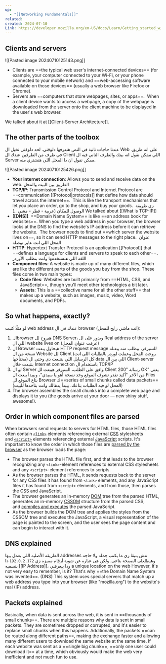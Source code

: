 ```yaml
---
up:
  - "[[Networking Fundamentals]]"
related: 
created: 2024-07-10
Link: https://developer.mozilla.org/en-US/docs/Learn/Getting_started_with_the_web/How_the_Web_works
---
```

## Clients and servers
![[Pasted image 20240710125143.png]]
- Clients are ==the typical web user's internet-connected devices== (for example, your computer connected to your Wi-Fi, or your phone connected to your mobile network) and ==web-accessing software available on those devices== (usually a web browser like Firefox or Chrome).
- Servers are ==computers that store webpages, sites, or apps==. 
  When a client device wants to access a webpage, a copy of the webpage is downloaded from the server onto the client machine to be displayed in the user's web browser.

We talked about it at [[Client-Server Architecture]].

## The other parts of the toolbox
عندنا حاجات تانية في النص هنعرفها دلوقتي.
لحد دلوقتي تخيل ال Web على انه طريق. في طرف من الطرفين عندك ال Client اللي ممكن نقول انه بيتك والطرف التاني فيه ال Server ممكن نقول ان دا المحل اللي هنشتري منه.

![[Pasted image 20240710125426.png]]
- **Your internet connection**: Allows you to send and receive data on the web. 
  الطريق بين البيت والمحل
- **TCP/IP**: Transmission Control Protocol and Internet Protocol are ==communication [[Protocol|protocols]] that define how data should travel across the internet==. 
  This is like the transport mechanisms that let you place an order, go to the shop, and buy your goods. 
  زي طريقة الوصول للمكان (عربية - قطر - مشي ..)
  We talked about [[What is TCP-IP]]
- **[[DNS]]**: ==Domain Name System== is like ==an address book for websites==. 
  When you type a web address in your browser, the browser looks at the DNS to find the website's IP address before it can retrieve the website. 
  The browser needs to find out ==which server the website lives on==, so it can send HTTP messages to the right place. 
  عنوان المحل اللي انت عايز توصله
- **HTTP**: Hypertext Transfer Protocol is an application [[Protocol]] that ==defines a language for clients and servers to speak to each other==. 
  اللغة اللي هتستخدمها وانت بتطلب الأوردر
- **Component files**: A website is made up of many different files, which are like the different parts of the goods you buy from the shop. These files come in two main types:
    - **Code files**: Websites are built primarily from ==HTML, CSS, and JavaScript==, though you'll meet other technologies a bit later.
    - **Assets**: This is a ==collective name for all the other stuff== that makes up a website, such as images, music, video, Word documents, and PDFs.

## So what happens, exactly?
لو مثلًا كتبت web address عندك في ال browser (انت ماشي رايح للمحل):
1. الbrowser هيروح لل DNS Server، ويدور على ال Real address of the server اللي ال website lives on
   (عرفت عنوان المحل)
2. ال Browser هيحاول يبعت HTTP request message للسيرفر، بيطلب منه يبعتله نسخة من ال Website لل Client (روحت المحل وعملت اوردر بالطلبات اللي انت محتاجها)
   كل الرسايل اللي بتتبعت دي وحتى ال data اللي بين ال Client-server بتتبعت خلال Internet connection باستخدام ال TCP/IP
3.  لو ال Server وافق على الطلب، السيرفر هيبعت لل Client رسالة "200 OK" يعني من الآخر "أكيد تقدر تشوف الموقع وخد نسخة أهو يا سيدي"، وبيبدأ يبعت ال Files بتاع الموقع لل Browser ك==series of small chunks called data packets==
   (المحل لو فيه الطلبات بتاعك، بيبدأ يدهالك وانت بتاخدها للبيت)
4. The browser assembles the small chunks into a complete web page and displays it to you (the goods arrive at your door — new shiny stuff, awesome!).

## Order in which component files are parsed
When browsers send requests to servers for HTML files, those HTML files often contain [`<link>`](https://developer.mozilla.org/en-US/docs/Web/HTML/Element/link) elements referencing external [CSS](https://developer.mozilla.org/en-US/docs/Learn/CSS) stylesheets and [`<script>`](https://developer.mozilla.org/en-US/docs/Web/HTML/Element/script) elements referencing external [JavaScript](https://developer.mozilla.org/en-US/docs/Learn/JavaScript) scripts. It's important to know the order in which those files are [parsed by the browser](https://developer.mozilla.org/en-US/docs/Web/Performance/How_browsers_work#parsing) as the browser loads the page:

- The browser parses the HTML file first, and that leads to the browser recognizing any `<link>`-element references to external CSS stylesheets and any `<script>`-element references to scripts.
- As the browser parses the HTML, it sends requests back to the server for any CSS files it has found from `<link>` elements, and any JavaScript files it has found from `<script>` elements, and from those, then parses the CSS and JavaScript.
- The browser generates an in-memory [DOM](https://developer.mozilla.org/en-US/docs/Web/API/Document_Object_Model) tree from the parsed HTML, generates an in-memory [CSSOM](https://developer.mozilla.org/en-US/docs/Glossary/CSSOM) structure from the parsed CSS, and [compiles and executes](https://developer.mozilla.org/en-US/docs/Web/Performance/How_browsers_work#javascript_compilation) the parsed JavaScript.
- As the browser builds the DOM tree and applies the styles from the CSSOM tree and executes the JavaScript, a visual representation of the page is painted to the screen, and the user sees the page content and can begin to interact with it.

## DNS explained
الطريقة الأصلية اللي بعمل بيها addresses مش بتبقا زي ما بكتب جملة ولا حاجة وهيطلعلي الصفحة بتاعي.
ولكن هي عبارة عن شوية أرقام مميزة زي `192.0.2.172`
دا بنسميه [[IP Address]]، ودا بيعرفني a unique location on the web
However, it's not very easy to remember, is it? 
That's why ==the Domain Name System was invented==. (DNS)
This system uses special servers that match up a web address you type into your browser (like "mozilla.org") to the website's real (IP) address.

## Packets explained
Basically, when data is sent across the web, it is sent in ==thousands of small chunks==. 
There are multiple reasons why data is sent in small packets. They are sometimes dropped or corrupted, and it's easier to replace small chunks when this happens. 
Additionally, the packets ==can be routed along different paths==, making the exchange faster and allowing many different users to download the same website at the same time. 
If each website was sent as a ==single big chunk==, ==only one user could download it== at a time, which obviously would make the web very inefficient and not much fun to use.

